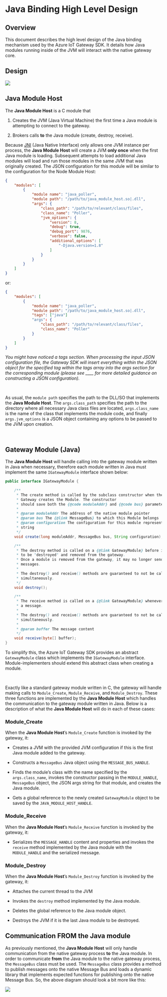 Java Binding High Level Design
==============================

Overview
--------

This document describes the high level design of the Java binding mechanism used
by the Azure IoT Gateway SDK. It details how Java modules running inside of the
JVM will interact with the native gateway core.

Design
------

![](Design.png)

Java Module Host
----------------

The **Java Module Host** is a C module that

1.  Creates the JVM (Java Virtual Machine) the first time a Java module is
    attempting to connect to the gateway.

2.  Brokers calls **to** the Java module (create, destroy, receive).

Because [JNI](http://docs.oracle.com/javase/8/docs/technotes/guides/jni/) (Java
Native Interface) only allows one JVM instance per process, the **Java Module
Host** will create a JVM **only once** when the first Java module is loading.
Subsequent attempts to load additional Java modules will load and run those
modules in the same JVM that was originally created. The JSON configuration for
this module will be similar to the configuration for the Node Module Host:

~~~~~~~~~~~~~~~~~~~~~~~~~~~~~~~~~~~~~~~~~~~~~~~~~~~~~~~~~~~~~~~~~~~~~~~~~~~~~~~~ json
{
    "modules": [
        {
            "module name": "java_poller",
            "module path": "/path/to/java_module_host.so|.dll",
            "args": {
                "class_path": "/path/to/relevant/class/files",
                "class_name": "Poller",
                "jvm_options": {
                    "version": 8,
                    "debug": true,
                    "debug_port": 9876,
                    "verbose": false,
                    "additional_options": [
                        "-Djava.version=1.8"
                    ]
                }
            }
        }
    ]
}
~~~~~~~~~~~~~~~~~~~~~~~~~~~~~~~~~~~~~~~~~~~~~~~~~~~~~~~~~~~~~~~~~~~~~~~~~~~~~~~~

or:

~~~~~~~~~~~~~~~~~~~~~~~~~~~~~~~~~~~~~~~~~~~~~~~~~~~~~~~~~~~~~~~~~~~~~~~~~~~~~~~~ json
{
    "modules": [
        {
            "module name": "java_poller",
            "module path": "/path/to/java_module_host.so|.dll",
            "tags": ["java"]
            "args": {
                "class_path": "/path/to/relevant/class/files",
                "class_name": "Poller"
            }
        }
    ]
}
~~~~~~~~~~~~~~~~~~~~~~~~~~~~~~~~~~~~~~~~~~~~~~~~~~~~~~~~~~~~~~~~~~~~~~~~~~~~~~~~

*You might have noticed a tags section. When processing the input JSON
configuration file, the Gateway SDK will insert everything within the JSON
object for the specified tag within the tags array into the args section for the
corresponding module (please see \_\_\_\_ for more detailed guidance on
constructing a JSON configuration).*

 

As usual, the `module path` specifies the path to the DLL/SO that implements the
**Java Module Host**. The `args.class_path` specifies the path to the directory
where all necessary Java class files are located, `args.class_name` is the name
of the class that implements the module code, and finally `args.jvm_options` is
a JSON object containing any options to be passed to the JVM upon creation.

 

Gateway Module (Java)
---------------------

The **Java Module Host** will handle calling into the gateway module written in
Java when necessary, therefore each module written in Java must implement the
same `IGatewayModule` interface shown below:

~~~~~~~~~~~~~~~~~~~~~~~~~~~~~~~~~~~~~~~~~~~~~~~~~~~~~~~~~~~~~~~~~~~~~~~~~~~~~~~~ java
public interface IGatewayModule {

    /**
     * The create method is called by the subclass constructor when the native 
     * Gateway creates the Module. The constructor
     * should save both the {@code moduleAddr} and {@code bus} parameters.
     *
     * @param moduleAddr The address of the native module pointer
     * @param bus The {@link MessageBus} to which this Module belongs
     * @param configuration The configuration for this module represented as a JSON
     * string
     */
    void create(long moduleAddr, MessageBus bus, String configuration);

    /**
     * The destroy method is called on a {@link GatewayModule} before it is about 
     * to be "destroyed" and removed from the gateway.
     * Once a module is removed from the gateway, it may no longer send or receive 
     * messages.
     *
     * The destroy() and receive() methods are guaranteed to not be called 
     * simultaneously.
     */
    void destroy();

    /**
     * The receive method is called on a {@link GatewayModule} whenever it receives
     * a message.
     *
     * The destroy() and receive() methods are guaranteed to not be called 
     * simultaneously.
     *
     * @param buffer The message content
     */
    void receive(byte[] buffer);
}
~~~~~~~~~~~~~~~~~~~~~~~~~~~~~~~~~~~~~~~~~~~~~~~~~~~~~~~~~~~~~~~~~~~~~~~~~~~~~~~~

To simplify this, the Azure IoT Gateway SDK provides an abstract `GatewayModule`
class which implements the `IGatewayModule` interface. Module-implementers
should extend this abstract class when creating a module.

 

Exactly like a standard gateway module written in C, the gateway will handle
making calls to `Module_Create`, `Module_Receive`, and `Module_Destroy`. These
three functions are implemented by the **Java Module Host** which handles the
communication to the gateway module written in Java. Below is a description of
what the **Java Module Host** will do in each of these cases:

### Module\_Create

When the **Java Module Host**’s `Module_Create` function is invoked by the
gateway, it:

-   Creates a JVM with the provided JVM configuration if this is the first Java
    module added to the gateway.

-   Constructs a `MessageBus` Java object using the `MESSAGE_BUS_HANDLE`.

-   Finds the module’s class with the name specified by the `args.class_name`,
    invokes the constructor passing in the `MODULE_HANDLE`, `MessageBus` object,
    the JSON args string for that module, and creates the Java module.

-   Gets a global reference to the newly created `GatewayModule` object to be saved by
    the `JAVA_MODULE_HOST_HANDLE`.

### Module\_Receive

When the **Java Module Host**’s `Module_Receive` function is invoked by the
gateway, it:

-   Serializes the `MESSAGE_HANDLE` content and properties and invokes the
    `receive` method implemented by the Java module with the `MODULE_HANDLE` and
    the serialized message.

### Module\_Destroy

When the **Java Module Host**’s `Module_Destroy` function is invoked by the
gateway, it:

-   Attaches the current thread to the JVM

-   Invokes the `destroy` method implemented by the Java module.

-   Deletes the global reference to the Java module object.

-   Destroys the JVM if it is the last Java module to be destroyed.

Communication **FROM** the Java module
--------------------------------------

As previously mentioned, the **Java Module Host** will only handle communication
from the native gateway process **to** the Java module. In order to communicate
**from** the Java module to the native gateway process, the `MessageBus` class
must be used. The `MessageBus` class provides a method to publish messages onto
the native Message Bus and loads a dynamic library that implements expected
functions for publishing onto the native Message Bus. So, the above diagram
should look a bit more like this:

![](Design2.png)
